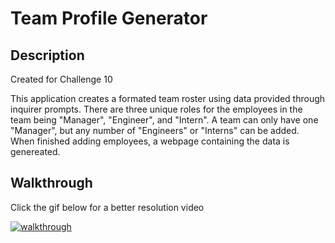 # Team Profile Generator

## Description

Created for Challenge 10 

This application creates a formated team roster using data provided through inquirer prompts. There are three unique roles for the employees in the team being "Manager", "Engineer", and "Intern". A team can only have one "Manager", but any number of "Engineers" or "Interns" can be added. When finished adding employees, a webpage containing the data is genereated.

## Walkthrough

Click the gif below for a better resolution video

[![walkthrough](./src/walkthrough.gif)](https://watch.screencastify.com/v/JDQBQIfUssYkyty7A0u9)